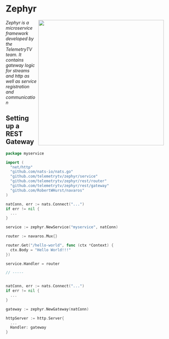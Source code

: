 # Zephyr

<p>
  <img src="zephyr.png" align="right" width="400">
</p>

_Zephyr is a microservice framework developed by the TelemetryTV team. It contains gateway logic for streams and http as well as service registration and communication_

## Setting up a REST Gateway

```go
package myservice

import (
  "net/http"
  "github.com/nats-io/nats.go"
  "github.com/telemetrytv/zephyr/service"
  "github.com/telemetrytv/zephyr/rest/router"
  "github.com/telemetrytv/zephyr/rest/gateway"
  "github.com/RobertWHurst/navaros"
)

natConn, err := nats.Connect("...")
if err != nil {
  ...
}

service := zephyr.NewService("myservice", natConn)

router := navaros.Mux{}

router.Get("/hello-world", func (ctx *Context) {
  ctx.Body = "Hello World!!!"
})

service.Handler = router

// -----


natConn, err := nats.Connect("...")
if err != nil {
  ...
}

gateway := zephyr.NewGateway(natConn)

httpServer := http.Server{
  ...
  Handler: gateway
}


```
